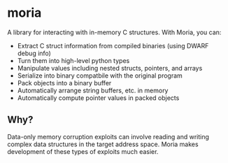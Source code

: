 # moria
A library for interacting with in-memory C structures. With Moria, you can:

  - Extract C struct information from compiled binaries (using DWARF debug info)
  - Turn them into high-level python types
  - Manipulate values including nested structs, pointers, and arrays
  - Serialize into binary compatbile with the original program
  - Pack objects into a binary buffer
  - Automatically arrange string buffers, etc. in memory
  - Automatically compute pointer values in packed objects

## Why?

Data-only memory corruption exploits can involve reading and writing complex data structures in the target address space. Moria makes development of these types of exploits much easier. 

